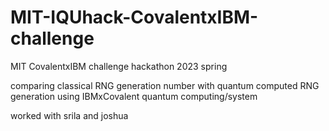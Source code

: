 # MIT-IQUhack-CovalentxIBM-challenge
MIT CovalentxIBM challenge hackathon 2023 spring

comparing classical RNG generation number with quantum computed RNG generation using IBMxCovalent quantum computing/system

worked with srila and joshua
